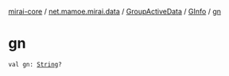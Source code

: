 [mirai-core](../../../index.md) / [net.mamoe.mirai.data](../../index.md) / [GroupActiveData](../index.md) / [GInfo](index.md) / [gn](./gn.md)

# gn

`val gn: `[`String`](https://kotlinlang.org/api/latest/jvm/stdlib/kotlin/-string/index.html)`?`